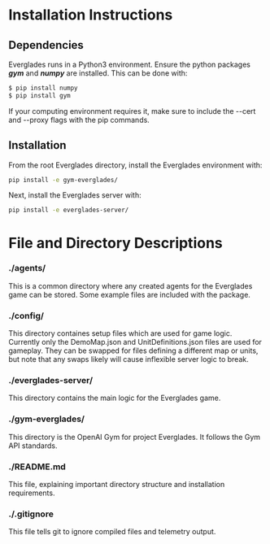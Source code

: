 # Installation Instructions
## Dependencies
Everglades runs in a Python3 environment. Ensure the python packages ***gym*** and ***numpy*** are installed. This can be done with:
```bash
$ pip install numpy
$ pip install gym
```
If your computing environment requires it, make sure to include the --cert and --proxy flags with the pip commands.

## Installation
From the root Everglades directory, install the Everglades environment with:
```bash
pip install -e gym-everglades/
```
Next, install the Everglades server with:
```bash
pip install -e everglades-server/
```

# File and Directory Descriptions

### ./agents/

This is a common directory where any created agents for the Everglades game can be stored. Some example files are included with the package.

### ./config/

This directory containes setup files which are used for game logic. Currently only the DemoMap.json and UnitDefinitions.json files are used for gameplay. They can be swapped for files defining a different map or units, but note that any swaps likely will cause inflexible server logic to break.

### ./everglades-server/

This directory contains the main logic for the Everglades game. 

### ./gym-everglades/

This directory is the OpenAI Gym for project Everglades. It follows the Gym API standards.

### ./README.md

This file, explaining important directory structure and installation requirements.

### ./.gitignore

This file tells git to ignore compiled files and telemetry output. 